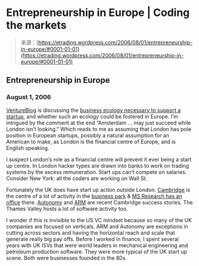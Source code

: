 <!--yml
category: 未分类
date: 2024-05-12 19:51:37
-->

# Entrepreneurship in Europe | Coding the markets

> 来源：[https://etrading.wordpress.com/2006/08/01/entrepreneurship-in-europe/#0001-01-01](https://etrading.wordpress.com/2006/08/01/entrepreneurship-in-europe/#0001-01-01)

## Entrepreneurship in Europe

### August 1, 2006

[VentureBlog](http://ventureblog.com) is discussing the [business ecology necessary to support a startup](http://www.ventureblog.com/articles/indiv/2006/001250.html), and whether such an ecology could be fostered in Europe. I’m intrigued by the comment at the end “Amsterdam … may just succeed while London isn’t looking.” Which reads to me as assuming that London has pole position in European startups, possibly a natural assumption for an American to make, as London is the financial centre of Europe, and is English speaking.

I suspect London’s role as a financial centre will prevent it ever being a start up centre. In London hacker types are drawn into banks to work on trading systems by the excess remuneration. Start ups can’t compete on salaries. Consider New York: all the coders are working on Wall St.

Fortunately the UK does have start up action outside London. [Cambridge](http://www.cam.ac.uk/) is the centre of a lot of activity in the [business park](http://www.cambridge-business-park.co.uk/) & [MS Research has an office](http://research.microsoft.com/aboutmsr/labs/cambridge/) there. [Autonomy](http://www.autonomy.com/content/home/) and [ARM](http://www.arm.com) are recent Cambridge success stories. The Thames Valley hosts a lot of software activity too.

I wonder if this is invisible to the US VC mindset because so many of the UK companies are focused on verticals. ARM and Autonomy are exceptions in cutting across sectors and having the horizontal reach and scale that generate really big pay offs. Before I worked in finance, I spent several years with UK ISVs that were world leaders in mechanical engineering and petroleum production software. They were more typical of the UK start up scene. Both were businesses founded in the 80s.